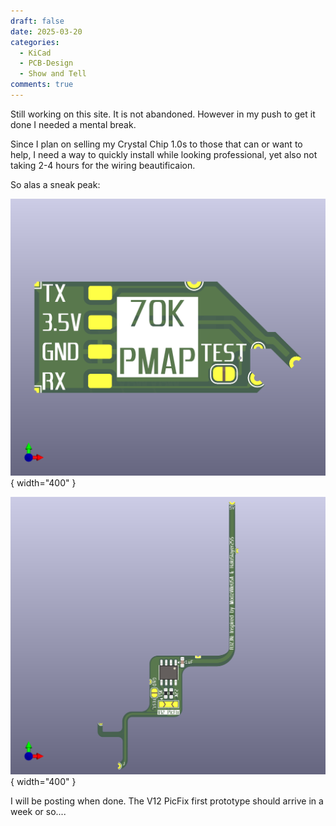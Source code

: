 ```yaml
---
draft: false 
date: 2025-03-20
categories:
  - KiCad
  - PCB-Design
  - Show and Tell
comments: true
---
```


Still working on this site. It is not abandoned. However in my push to get it done I needed a mental break.

Since I plan on selling my Crystal Chip 1.0s to those that can or want to help, I need a way to quickly install while looking professional,
yet also not taking 2-4 hours for the wiring beautificaion. 

So alas a sneak peak:

<!-- more -->

![PMAP_70k](/docs/assets/blog/V12_PMAP_Flex.png){ width="400" }


![V12 PicFix](/docs/assets/blog/PicFix_V3_Thin.png){ width="400" }


I will be posting when done. The V12 PicFix first prototype should arrive in a week or so....